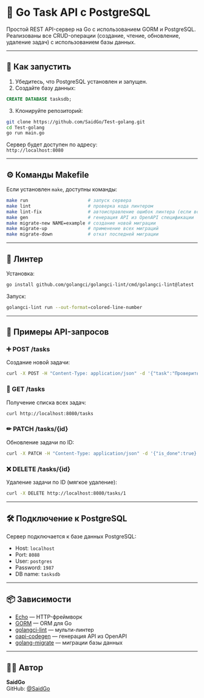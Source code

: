 # 📌 Go Task API с PostgreSQL

Простой REST API-сервер на Go с использованием GORM и PostgreSQL.  
Реализованы все CRUD-операции (создание, чтение, обновление, удаление задач) с использованием базы данных.

---

## 🚀 Как запустить

1. Убедитесь, что PostgreSQL установлен и запущен.
2. Создайте базу данных:
```sql
CREATE DATABASE tasksdb;
```
3. Клонируйте репозиторий:
```bash
git clone https://github.com/SaidGo/Test-golang.git
cd Test-golang
go run main.go
```

Сервер будет доступен по адресу:  
`http://localhost:8080`

---

## ⚙️ Команды Makefile

Если установлен `make`, доступны команды:

```bash
make run                      # запуск сервера
make lint                     # проверка кода линтером
make lint-fix                 # автоисправление ошибок линтера (если возможно)
make gen                      # генерация API из OpenAPI спецификации
make migrate-new NAME=example # создание новой миграции
make migrate-up               # применение всех миграций
make migrate-down             # откат последней миграции
```

---

## 🧪 Линтер

Установка:
```bash
go install github.com/golangci/golangci-lint/cmd/golangci-lint@latest
```

Запуск:
```bash
golangci-lint run --out-format=colored-line-number
```

---

## 🔗 Примеры API-запросов

### ➕ POST /tasks  
Создание новой задачи:
```bash
curl -X POST -H "Content-Type: application/json" -d '{"task":"Проверить почту", "is_done":false}' http://localhost:8080/tasks
```

### 📖 GET /tasks  
Получение списка всех задач:
```bash
curl http://localhost:8080/tasks
```

### ✏ PATCH /tasks/{id}  
Обновление задачи по ID:
```bash
curl -X PATCH -H "Content-Type: application/json" -d '{"is_done":true}' http://localhost:8080/tasks/1
```

### ❌ DELETE /tasks/{id}  
Удаление задачи по ID (мягкое удаление):
```bash
curl -X DELETE http://localhost:8080/tasks/1
```

---

## 🛠 Подключение к PostgreSQL

Сервер подключается к базе данных PostgreSQL:

- Host: `localhost`  
- Port: `8088`  
- User: `postgres`  
- Password: `1987`  
- DB name: `tasksdb`

---

## 📦 Зависимости

- [Echo](https://echo.labstack.com/) — HTTP-фреймворк
- [GORM](https://gorm.io/) — ORM для Go
- [golangci-lint](https://golangci-lint.run/) — мульти-линтер
- [oapi-codegen](https://github.com/deepmap/oapi-codegen) — генерация API из OpenAPI
- [golang-migrate](https://github.com/golang-migrate/migrate) — миграции базы данных

---

## 👨‍💻 Автор

**SaidGo**  
GitHub: [@SaidGo](https://github.com/SaidGo)
